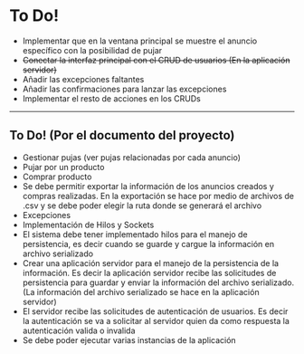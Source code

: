# To Do!

- Implementar que en la ventana principal se muestre el anuncio específico con la posibilidad de pujar
- ~~Conectar la interfaz principal con el CRUD de usuarios (En la aplicación servidor)~~
- Añadir las excepciones faltantes
- Añadir las confirmaciones para lanzar las excepciones
- Implementar el resto de acciones en los CRUDs

----------------------

## To Do! (Por el documento del proyecto)

- Gestionar pujas (ver pujas relacionadas por cada anuncio)
- Pujar por un producto
- Comprar producto
- Se debe permitir exportar la información de los anuncios creados y compras realizadas. En la exportación se hace por medio de archivos de .csv y se debe poder elegir la ruta donde se generará el archivo
- Excepciones
- Implementación de Hilos y Sockets
- El sistema debe tener implementado hilos para el manejo de persistencia, es decir cuando se guarde y cargue la información en archivo serializado
- Crear una aplicación servidor para el manejo de la persistencia de la información. Es decir la aplicación servidor recibe las solicitudes de persistencia para guardar y enviar la información del archivo serializado. (La información del archivo serializado se hace en la aplicación servidor)
- El servidor recibe las solicitudes de autenticación de usuarios. Es decir la autenticación se va a solicitar al servidor quien da como respuesta la autenticación valida o invalida
- Se debe poder ejecutar varias instancias de la aplicación
